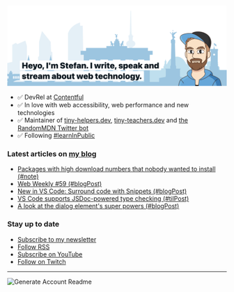 <img alt="Heyo, I'm Stefan. I write and speak about web technology." src="https://raw.githubusercontent.com/stefanjudis/stefanjudis/main/screenshot.png">

- ✅ DevRel at [Contentful](https://www.contentful.com)
- ✅ In love with web accessibility, web performance and new technologies
- ✅ Maintainer of [tiny-helpers.dev](https://tiny-helpers.dev), [tiny-teachers.dev](https://tiny-teachers.dev/) and [the RandomMDN Twitter bot](https://twitter.com/randomMDN)
- ✅ Following [#learnInPublic](https://www.stefanjudis.com/today-i-learned/)
### Latest articles on [my blog](https://www.stefanjudis.com)

<!-- BLOG-POST-LIST:START -->
- [Packages with high download numbers that nobody wanted to install &lpar;#note&rpar;](https://www.stefanjudis.com/notes/packages-with-high-download-numbers-that-nobody-wanted-to-install/)
- [Web Weekly #59 &lpar;#blogPost&rpar;](https://www.stefanjudis.com/blog/web-weekly-59/)
- [New in VS Code: Surround code with Snippets &lpar;#blogPost&rpar;](https://www.stefanjudis.com/blog/new-in-vs-code-surround-code-with-snippets/)
- [VS Code supports JSDoc-powered type checking &lpar;#tilPost&rpar;](https://www.stefanjudis.com/today-i-learned/vs-code-supports-jsdoc-powered-type-checking/)
- [A look at the dialog element&#39;s super powers &lpar;#blogPost&rpar;](https://www.stefanjudis.com/blog/a-look-at-the-dialog-elements-super-powers/)
<!-- BLOG-POST-LIST:END -->

### Stay up to date

- [Subscribe to my newsletter](https://www.stefanjudis.com/newsletter/)
- [Follow RSS](https://www.stefanjudis.com/feeds/)
- [Subscribe on YouTube](https://youtube.com/c/stefanjudis)
- [Follow on Twitch](https://www.twitch.tv/stefanjudis)

---

![Generate Account Readme](https://github.com/stefanjudis/stefanjudis/workflows/Generate%20Account%20Readme/badge.svg)
